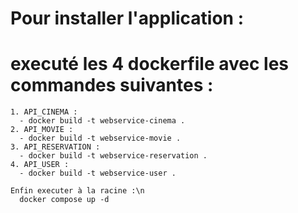 # Pour installer l'application : 
#  executé les 4 dockerfile avec les commandes suivantes : 
    1. API_CINEMA :
      - docker build -t webservice-cinema .
    2. API_MOVIE :
      - docker build -t webservice-movie .
    3. API_RESERVATION :
      - docker build -t webservice-reservation .
    4. API_USER :
      - docker build -t webservice-user .

    Enfin executer à la racine :\n
      docker compose up -d
